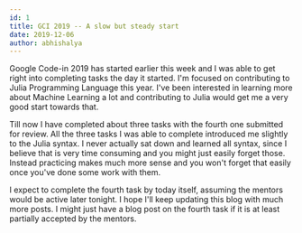 ```yaml
---
id: 1
title: GCI 2019 -- A slow but steady start
date: 2019-12-06
author: abhishalya
---
```


Google Code-in 2019 has started earlier this week and I was able to get right
into completing tasks the day it started. I'm focused on contributing to
Julia Programming Language this year. I've been interested in learning more
about Machine Learning a lot and contributing to Julia would get me a very good
start towards that.

Till now I have completed about three tasks with the fourth one submitted for
review. All the three tasks I was able to complete introduced me slightly to
the Julia syntax. I never actually sat down and learned all syntax, since I
believe that is very time consuming and you might just easily forget those.
Instead practicing makes much more sense and you won't forget that easily once
you've done some work with them.

I expect to complete the fourth task by today itself, assuming the mentors would
be active later tonight. I hope I'll keep updating this blog with much more
posts. I might just have a blog post on the fourth task if it is at least
partially accepted by the mentors.
